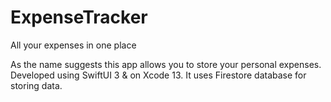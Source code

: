 # ExpenseTracker
All your expenses in one place

As the name suggests this app allows you to store your personal expenses.
Developed using SwiftUI 3 & on Xcode 13.
It uses Firestore database for storing data.
